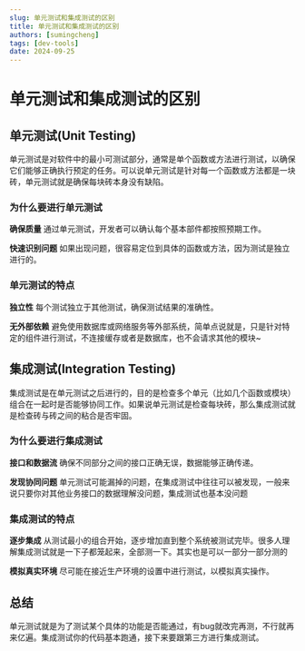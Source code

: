 ```yaml
---
slug: 单元测试和集成测试的区别
title: 单元测试和集成测试的区别
authors: [sumingcheng]
tags: [dev-tools]
date: 2024-09-25
---
```


# 单元测试和集成测试的区别



 

## 单元测试(Unit Testing)  

单元测试是对软件中的最小可测试部分，通常是单个函数或方法进行测试，以确保它们能够正确执行预定的任务。可以说单元测试是针对每一个函数或方法都是一块砖，单元测试就是确保每块砖本身没有缺陷。

### 为什么要进行单元测试  

**确保质量** 通过单元测试，开发者可以确认每个基本部件都按照预期工作。

**快速识别问题** 如果出现问题，很容易定位到具体的函数或方法，因为测试是独立进行的。

### 单元测试的特点  

**独立性** 每个测试独立于其他测试，确保测试结果的准确性。

**无外部依赖** 避免使用数据库或网络服务等外部系统，简单点说就是，只是针对特定的组件进行测试，不连接缓存或者是数据库，也不会请求其他的模块~

## 集成测试(Integration Testing)  

集成测试是在单元测试之后进行的，目的是检查多个单元（比如几个函数或模块）组合在一起时是否能够协同工作。如果说单元测试是检查每块砖，那么集成测试就是检查砖与砖之间的粘合是否牢固。

### 为什么要进行集成测试  

**接口和数据流** 确保不同部分之间的接口正确无误，数据能够正确传递。

**发现协同问题** 单元测试可能漏掉的问题，在集成测试中往往可以被发现，一般来说只要你对其他业务接口的数据理解没问题，集成测试也基本没问题

### 集成测试的特点  

**逐步集成** 从测试最小的组合开始，逐步增加直到整个系统被测试完毕。很多人理解集成测试就是一下子都笼起来，全部测一下。其实也是可以一部分一部分测的

**模拟真实环境** 尽可能在接近生产环境的设置中进行测试，以模拟真实操作。

## 总结  

单元测试就是为了测试某个具体的功能是否能通过，有bug就改完再测，不行就再来亿遍。集成测试你的代码基本跑通，接下来要跟第三方进行集成测试。